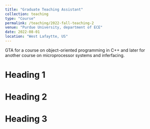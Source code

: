```yaml
---
title: "Graduate Teaching Assistant"
collection: teaching
type: "Course"
permalink: /teaching/2022-fall-teaching-2
venue: "Purdue University, department of ECE"
date: 2022-08-01
location: "West Lafaytte, US"
---
```


GTA for a course on object-oriented programming in C++ and later for another course on microprocessor systems and inferfacing.

Heading 1
======

Heading 2
======

Heading 3
======
